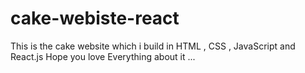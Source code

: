 # cake-webiste-react
 This is the cake website which i build in HTML , CSS , JavaScript and React.js Hope you love Everything about it ...
